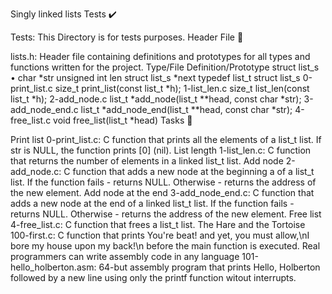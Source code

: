 Singly linked lists
Tests ✔️

Tests: This Directory is for tests purposes.
Header File 📁

lists.h: Header file containing definitions and prototypes for all types and functions written for the project. Type/File Definition/Prototype
struct list_s • char *str
unsigned int len
struct list_s *next typedef list_t struct list_s 0-print_list.c size_t print_list(const list_t *h); 1-list_len.c size_t list_len(const list_t *h); 2-add_node.c list_t *add_node(list_t **head, const char *str); 3-add_node_end.c list_t *add_node_end(list_t **head, const char *str); 4-free_list.c void free_list(list_t *head)
Tasks 📃

Print list
0-print_list.c: C function that prints all the elements of a list_t list.
If str is NULL, the function prints [0] (nil).
List length
1-list_len.c: C function that returns the number of elements in a linked list_t list.
Add node
2-add_node.c: C function that adds a new node at the beginning a of a list_t list.
If the function fails - returns NULL.
Otherwise - returns the address of the new element.
Add node at the end
3-add_node_end.c: C function that adds a new node at the end of a linked list_t list.
If the function fails - returns NULL.
Otherwise - returns the address of the new element.
Free list
4-free_list.c: C function that frees a list_t list.
The Hare and the Tortoise
100-first.c: C function that prints You're beat! and yet, you must allow,\nI bore my house upon my back!\n before the main function is executed.
Real programmers can write assembly code in any language
101-hello_holberton.asm: 64-but assembly program that prints Hello, Holberton followed by a new line using only the printf function witout interrupts.
